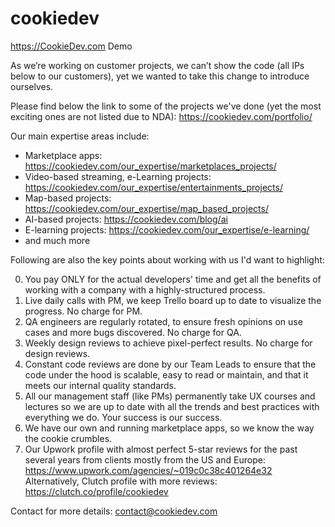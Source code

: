 # cookiedev
https://CookieDev.com Demo

As we’re working on customer projects, we can’t show the code (all IPs below to our customers), yet we wanted to take this change to introduce ourselves. 

Please find below the link to some of the projects we've done (yet the most exciting ones are not listed due to NDA): https://cookiedev.com/portfolio/

Our main expertise areas include:
- Marketplace apps: https://cookiedev.com/our_expertise/marketplaces_projects/
- Video-based streaming, e-Learning projects: https://cookiedev.com/our_expertise/entertainments_projects/
- Map-based projects: https://cookiedev.com/our_expertise/map_based_projects/
- AI-based projects: https://cookiedev.com/blog/ai
- E-learning projects: https://cookiedev.com/our_expertise/e-learning/
- and much more

Following are also the key points about working with us I'd want to highlight:

0) You pay ONLY for the actual developers' time and get all the benefits of working with a company with a highly-structured process. 
1) Live daily calls with PM, we keep Trello board up to date to visualize the progress. No charge for PM.
2) QA engineers are regularly rotated, to ensure fresh opinions on use cases and more bugs discovered. No charge for QA.
3) Weekly design reviews to achieve pixel-perfect results. No charge for design reviews.
4) Constant code reviews are done by our Team Leads to ensure that the code under the hood is scalable, easy to read or maintain, and that it meets our internal quality standards. 
5) All our management staff (like PMs) permanently take UX courses and lectures so we are up to date with all the trends and best practices with everything we do. Your success is our success.
6) We have our own and running marketplace apps, so we know the way the cookie crumbles.
7) Our Upwork profile with almost perfect 5-star reviews for the past several years from clients mostly from the US and Europe: https://www.upwork.com/agencies/~019c0c38c401264e32 Alternatively, Clutch profile with more reviews: https://clutch.co/profile/cookiedev

Contact for more details: contact@cookiedev.com
